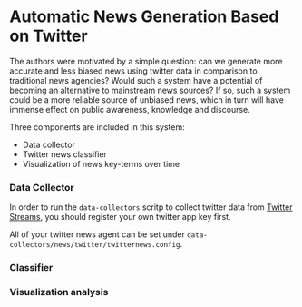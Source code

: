 Automatic News Generation Based on Twitter
=======

The authors were motivated by a simple question: can we generate more accurate and less biased news using twitter data in comparison to traditional news agencies? Would such a system have a potential of becoming an alternative to mainstream news sources? If so, such a system could be a more reliable source of unbiased news, which in turn will have immense effect on public awareness, knowledge and discourse.

Three components are included in this system:
* Data collector
* Twitter news classifier
* Visualization of news key-terms over time

### Data Collector
In order to run the `data-collectors` scritp to collect twitter data from [Twitter Streams](https://dev.twitter.com/streaming/public), you should register your own twitter app key first.

All of your twitter news agent can be set under `data-collectors/news/twitter/twitternews.config`. 

### Classifier


### Visualization analysis


